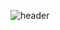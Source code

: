 ![header](https://capsule-render.vercel.app/api?type=transparent&theme=default&animation=fadeIn&text=Geonho%20Lee&desc=Game%20Programmer&DescAlign=100)
